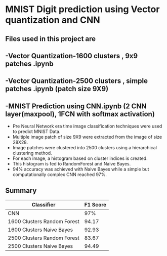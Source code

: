 # MNIST Digit prediction using Vector quantization and CNN
## Files used in this project are
## -Vector Quantization-1600 clusters , 9x9 patches .ipynb
## -Vector Quantization-2500 clusters , simple patches .ipynb  (patch size 9X9)
## -MNIST Prediction using CNN.ipynb (2 CNN layer(maxpool), 1FCN with softmax activation)

- Pre Neural Network era time image classification techniques were used to predict MNIST Data.
- Multiple image patch of size 9X9 were extracted from the image of size 28X28.
- Image patches were clustered into 2500 clusters using a hierarchical clustering method.
- For each image, a histogram based on cluster indices is created.
- This histogram is fed to RandomForest and Naive Bayes.
- 94% accuracy was achieved with Naive Bayes while a simple but computationally complex CNN reached 97%.

## Summary 
Classifier    |    F1 Score   |
------------- | ------------- | 
CNN  | 97%  |
1600 Clusters Random Forest  | 94.17  |
1600 Clusters Naive Bayes  | 92.93  |
2500 Clusters Random Forest| 83.67  |
2500 Clusters Naive Bayes | 94.49  |

<!-- # different regualrizartion techniques in CNN and their effect on performance
- Demonstrates the effect of normlaization technique like Batch Norm, Dropout on convergence and accuracy
- Effect of increasing layer is also tried on basic model.
- Effect of changing kernal size, Data Augmentation, adding momemntumn term to optimizer is also tried here.
 -->
